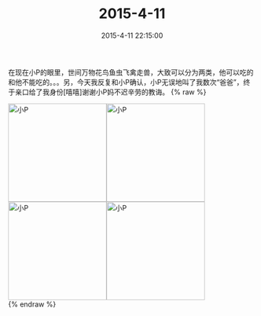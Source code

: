 ﻿---
title: "2015-4-11"
date: 2015-4-11 22:15:00
tags: 文字
categories: 爸爸
---
在现在小P的眼里，世间万物花鸟鱼虫飞禽走兽，大致可以分为两类，他可以吃的和他不能吃的。。。另，今天我反复和小P确认，小P无误地叫了我数次“爸爸”，终于亲口给了我身份[嘻嘻]谢谢小P妈不迟辛劳的教诲。
{% raw %}
<div style="width:500 px">
<div style="float:left; width:100 px"><img src="/images/4065dfcbjw1er1zfc3ebwj20xc18gn1a.jpg" width="200" alt="小P"></div>
<div style="float:left; width:100 px"><img src="/images/4065dfcbjw1er1zfcvp8yj20xc18g11v.jpg" width="200" alt="小P"></div>
<div style="float:left; width:100 px"><img src="/images/4065dfcbjw1er1zfdnqj8j20xc18gk0u.jpg" width="200" alt="小P"></div>
<div style="float:left; width:100 px"><img src="/images/4065dfcbjw1er1zfef0kjj20xc18g7eq.jpg" width="200" alt="小P"></div>
<div style="clear:both"></div>
</div>
{% endraw %}